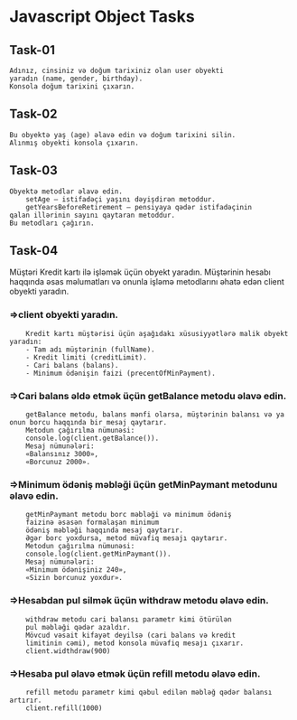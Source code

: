 # Javascript Object Tasks

## Task-01

```
Adınız, cinsiniz və doğum tarixiniz olan user obyekti
yaradın (name, gender, birthday).
Konsola doğum tarixini çıxarın.
```

## Task-02

```
Bu obyektə yaş (age) əlavə edin və doğum tarixini silin.
Alınmış obyekti konsola çıxarın.
```

## Task-03

```
Obyektə metodlar əlavə edin.
    setAge — istifadəçi yaşını dəyişdirən metoddur.
    getYearsBeforeRetirement — pensiyaya qədər istifadəçinin
qalan illərinin sayını qaytaran metoddur.
Bu metodları çağırın.
```

## Task-04

Müştəri Kredit kartı ilə işləmək üçün obyekt yaradın.
Müştərinin hesabı haqqında əsas məlumatları və onunla işləmə
metodlarını əhatə edən client obyekti yaradın.

### =>client obyekti yaradın.

```
	Kredit kartı müştərisi üçün aşağıdakı xüsusiyyətlərə malik obyekt yaradın:
	- Tam adı müştərinin (fullName).
	- Kredit limiti (creditLimit).
	- Cari balans (balans).
	- Minimum ödənişin faizi (precentOfMinPayment).
```

### =>Cari balans əldə etmək üçün getBalance metodu əlavə edin.

```
    getBalance metodu, balans mənfi olarsa, müştərinin balansı və ya onun borcu haqqında bir mesaj qaytarır.
    Metodun çağırılma nümunəsi:
    console.log(client.getBalance()).
    Mesaj nümunələri:
    «Balansınız 3000»,
    «Borcunuz 2000».

```

### =>Minimum ödəniş məbləği üçün getMinPaymant metodunu əlavə edin.

```
    getMinPaymant metodu borc məbləği və minimum ödəniş
    faizinə əsasən formalaşan minimum
    ödəniş məbləği haqqında mesaj qaytarır.
    Əgər borc yoxdursa, metod müvafiq mesajı qaytarır.
    Metodun çağırılma nümunəsi:
    console.log(client.getMinPaymant()).
    Mesaj nümunələri:
    «Minimum ödənişiniz 240»,
    «Sizin borcunuz yoxdur».
```

### =>Hesabdan pul silmək üçün withdraw metodu əlavə edin.

```
    withdraw metodu cari balansı parametr kimi ötürülən
    pul məbləği qədər azaldır.
    Mövcud vəsait kifayət deyilsə (cari balans və kredit
    limitinin cəmi), metod konsola müvafiq mesajı çıxarır.
    client.widthdraw(900)
```

### =>Hesaba pul əlavə etmək üçün refill metodu əlavə edin.

```
    refill metodu parametr kimi qəbul edilən məbləğ qədər balansı artırır.
    client.refill(1000)
```

